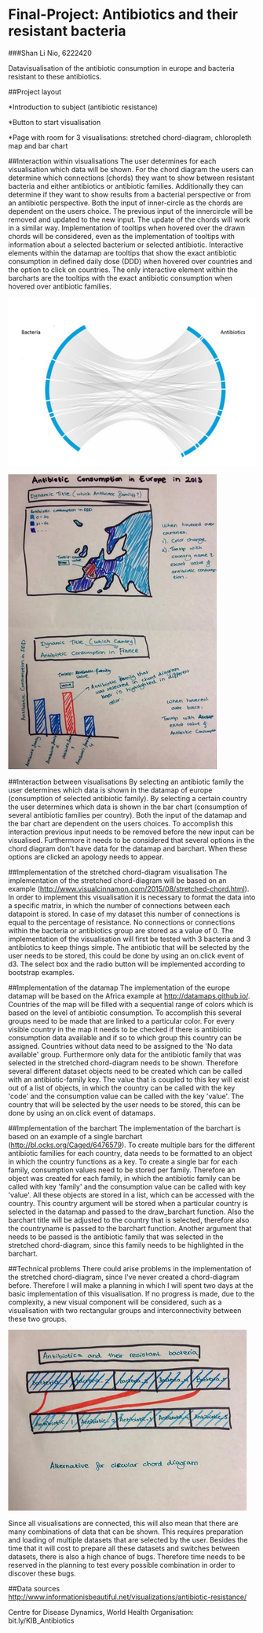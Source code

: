 Final-Project: Antibiotics and their resistant bacteria
==================

###Shan Li Nio, 6222420

Datavisualisation of the antibiotic consumption in europe and bacteria resistant to these antibiotics.


##Project layout

*Introduction to subject (antibiotic resistance)

*Button to start visualisation

*Page with room for 3 visualisations: stretched chord-diagram, chloropleth map and bar chart


##Interaction within visualisations
The user determines for each visualisation which data will be shown.  For the chord diagram the users can determine which connections (chords) they want to show between resistant bacteria and either antibiotics or antibiotic families. Additionally they can determine if they want to show results from a bacterial perspective or from an antibiotic perspective. Both the input of inner-circle as the chords are dependent on the users choice. The previous input of the innercircle will be removed and updated to the new input. The update of the chords will work in a similar way. Implementation of tooltips when hovered over the drawn chords will be considered, even as the implementation of tooltips with information about a selected bacterium or selected antibiotic. Interactive elements within the datamap are tooltips that show the exact antibiotic consumption in defined daily dose (DDD) when hovered over countries and the option to click on countries. The only interactive element within the barcharts are the tooltips with the exact antibiotic consumption when hovered over antibiotic families.

![Circular Chord Diagrams](https://github.com/SLNio/Final-Project/blob/master/doc/Stretched_chorddiagram.PNG)

![Datamap and barchart](https://github.com/SLNio/Final-Project/blob/master/doc/map_barchart.jpg)


##Interaction between visualisations
By selecting an antibiotic family the user determines which data is shown in the datamap of europe (consumption of selected antibiotic family). By selecting a certain country the user determines which data is shown in the bar chart (consumption of several antibiotic families per country). Both the input of the datamap and the bar chart are dependent on the users choices. To accomplish this interaction previous input needs to be removed before the new input can be visualised. Furthermore it needs to be considered that several options in the chord diagram don't have data for the datamap and barchart. When these options are clicked an apology needs to appear.


##Implementation of the stretched chord-diagram visualisation
The implementation of the stretched chord-diagram will be based on an example (http://www.visualcinnamon.com/2015/08/stretched-chord.html). In order to implement this visualisation it is necessary to format the data into a specific matrix, in which the number of connections between each datapoint is stored. In case of my dataset this number of connections is equal to the percentage of resistance. No connections or connections within the bacteria or antibiotics group are stored as a value of 0. The implementation of the visualisation will first be tested with 3 bacteria and 3 antibiotics to keep things simple. The antibiotic that will be selected by the user needs to be stored, this could be done by using an on.click event of d3. The select box and the radio button will be implemented according to bootstrap examples.


##Implementation of the datamap
The implementation of the europe datamap will be based on the Africa example at http://datamaps.github.io/. Countries of the map will be filled with a sequential range of colors which is based on the level of antibiotic consumption. To accomplish this several groups need to be made that are linked to a particular color. For every visible country in the map it needs to be checked if there is antibiotic consumption data available and if so to which group this country can be assigned. Countries without data need to be assigned to the 'No data available' group. Furthermore only data for the antibiotic family that was selected in the stretched chord-diagram needs to be shown. Therefore several different dataset objects need to be created which can be called with an antibiotic-family key. The value that is coupled to this key will exist out of a list of objects, in which the country can be called with the key 'code' and the consumption value can be called with the key 'value'. The country that will be selected by the user needs to be stored, this can be done by using an on.click event of datamaps. 

##Implementation of the barchart
The implementation of the barchart is based on an example of a single barchart (http://bl.ocks.org/Caged/6476579). To create multiple bars for the different antibiotic families for each country, data needs to be formatted to an object in which the country functions as a key. To create a single bar for each family, consumption values need to be stored per family. Therefore an object was created for each family, in which the antibiotic family can be called with key 'family' and the consumption value can be called with key 'value'. All these objects are stored in a list, which can be accessed with the country. This country argument will be stored when a particular country is selected in the datamap and passed to the draw_barchart function. Also the barchart title will be adjusted to the country that is selected, therefore also the countryname is passed to the barchart function. Another argument that needs to be passed is the antibiotic family that was selected in the stretched chord-diagram, since this family needs to be highlighted in the barchart.


##Technical problems
There could arise problems in the implementation of the stretched chord-diagram, since I've never created a chord-diagram before. Therefore I will make a planning in which I will spent two days at the basic implementation of this visualisation. If no progress is made, due to the complexity, a new visual component will be considered, such as a visualisation with two rectangular groups and interconnectivity between these two groups.

![Vertical Chord Diagram](https://github.com/SLNio/Final-Project/blob/master/doc/Vertical_chord.jpg)

Since all visualisations are connected, this will also mean that there are many combinations of data that can be shown. This requires preparation and loading of multiple datasets that are selected by the user. Besides the time that it will cost to prepare all these datasets and switches between datasets, there is also a high chance of bugs. Therefore time needs to be reserved in the planning to test every possible combination in order to discover these bugs.


##Data sources
http://www.informationisbeautiful.net/visualizations/antibiotic-resistance/

Centre for Disease Dynamics, World Health Organisation: bit.ly/KIB_Antibiotics
